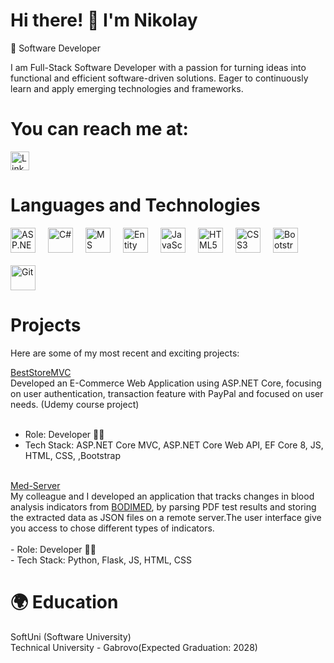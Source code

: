 # Hi there! 👋 I'm Nikolay

🚀 Software Developer

I am Full-Stack Software Developer with a passion for turning ideas into functional and efficient software-driven solutions.
Eager to continuously learn and apply emerging technologies and frameworks.

# You can reach me at:

<a href="https://www.linkedin.com/in/nikolai-georgiev-bb4326323/" target="_blank">
  <img src="https://cdn.jsdelivr.net/gh/devicons/devicon/icons/linkedin/linkedin-original.svg" alt="LinkedIn" width="30" height="30" />
</a>

# Languages and Technologies
<a href="https://github.com/Nikolay-23#languages-and-technologies"  style="text-decoration: none; outline: none;">
<div style="display: flex; gap: 20px; align-items: center; flex-wrap: wrap; pointer-events: none;">
  <img src="https://cdn.jsdelivr.net/gh/devicons/devicon/icons/dot-net/dot-net-original.svg" alt="ASP.NET Core" width="40" height="40" />
  <img src="https://cdn.jsdelivr.net/gh/devicons/devicon/icons/csharp/csharp-original.svg" alt="C#" width="40" height="40" />
  <img src="https://cdn.jsdelivr.net/gh/devicons/devicon/icons/microsoftsqlserver/microsoftsqlserver-plain.svg" alt="MS SQL Server" width="40" height="40" />
  <img src="https://cdn.dribbble.com/userupload/21359917/file/original-6949a8f0c08103ef18a6dd8bb6f15b73.jpg" alt="Entity Framework Core" width="40" height="40" />
  <img src="https://cdn.jsdelivr.net/gh/devicons/devicon/icons/javascript/javascript-original.svg" alt="JavaScript" width="40" height="40" />
  <img src="https://cdn.jsdelivr.net/gh/devicons/devicon/icons/html5/html5-original.svg" alt="HTML5" width="40" height="40" />
  <img src="https://cdn.jsdelivr.net/gh/devicons/devicon/icons/css3/css3-original.svg" alt="CSS3" width="40" height="40" />
  <img src="https://cdn.jsdelivr.net/gh/devicons/devicon/icons/bootstrap/bootstrap-original.svg" alt="Bootstrap" width="40" height="40" />
  <img src="https://cdn.jsdelivr.net/gh/devicons/devicon/icons/git/git-original.svg" alt="Git" width="40" height="40" />
</div>
</a>

# Projects

Here are some of my most recent and exciting projects:

<a href="https://github.com/Nikolay-23/BestStoreMVC">BestStoreMVC</a>
<br>
 Developed an E-Commerce Web Application using ASP.NET Core, focusing on user authentication, transaction feature with PayPal and focused on user needs. (Udemy course project)
 <br>
 <br>
  - Role: Developer 👨‍💻
    <br>
  - Tech Stack: ASP.NET Core MVC, ASP.NET Core Web API, EF Core 8, JS, HTML, CSS, ,Bootstrap

  <br>
  <a href="https://github.com/TOT102/med-server">Med-Server</a>
  <br>
  My colleague and I developed an application that tracks changes in blood analysis indicators from <a href="https://bodimed.com/en/">BODIMED</a>, by parsing PDF test results and storing the extracted data as JSON files on a remote server.The user interface give you access to chose different types of indicators.
  <br>
  <br>
   - Role: Developer 👨‍💻
   <br>
   - Tech Stack: Python, Flask, JS, HTML, CSS 
  
 # 🌍 Education 
 SoftUni (Software University)
 <br>
 Technical University - Gabrovo(Expected Graduation: 2028)
 
 
